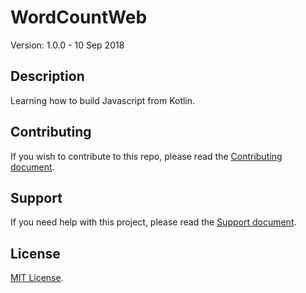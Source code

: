 # WordCountWeb

Version: 1.0.0 - 10 Sep 2018

## Description

Learning how to build Javascript from Kotlin.

## Contributing

If you wish to contribute to this repo, please read the [Contributing document](.github/CONTRIBUTING.md).

## Support

If you need help with this project, please read the [Support document](.github/SUPPORT.md).

## License

[MIT License](LICENSE).

